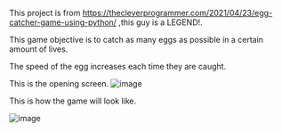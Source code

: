 This project is from https://thecleverprogrammer.com/2021/04/23/egg-catcher-game-using-python/ ,this guy is a LEGEND!.

This game objective is to catch as many eggs as possible in a certain amount of lives.

The speed of the egg increases each time they are caught.

This is the opening screen.
![image](https://github.com/user-attachments/assets/28db7072-df99-43d9-8606-e2e3b9b79d25)


This is how the game will look like.

![image](https://github.com/Liewqr/Egg-Catcher-Game/assets/166774431/c1713efc-e10d-43c4-aa10-85a1715993dd)

